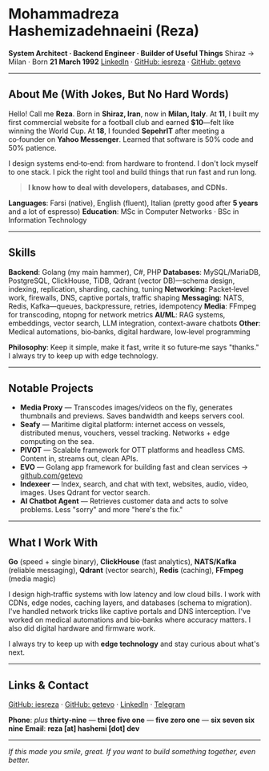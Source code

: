 # Mohammadreza Hashemizadehnaeini (Reza)

**System Architect · Backend Engineer · Builder of Useful Things**
Shiraz → Milan · Born **21 March 1992**
[LinkedIn](https://www.linkedin.com/in/reza-hashemi-8109537b) · [GitHub: iesreza](https://github.com/iesreza/) · [GitHub: getevo](https://github.com/getevo/)

---

## About Me (With Jokes, But No Hard Words)

Hello! Call me **Reza**. Born in **Shiraz, Iran**, now in **Milan, Italy**. At **11**, I built my first commercial website for a football club and earned **$10**—felt like winning the World Cup. At **18**, I founded **SepehrIT** after meeting a co‑founder on **Yahoo Messenger**. Learned that software is 50% code and 50% patience.

I design systems end‑to‑end: from hardware to frontend. I don't lock myself to one stack. I pick the right tool and build things that run fast and run long.

> **I know how to deal with developers, databases, and CDNs.**

**Languages**: Farsi (native), English (fluent), Italian (pretty good after **5 years** and a lot of espresso)
**Education**: MSc in Computer Networks · BSc in Information Technology

---

## Skills

**Backend**: Golang (my main hammer), C#, PHP
**Databases**: MySQL/MariaDB, PostgreSQL, ClickHouse, TiDB, Qdrant (vector DB)—schema design, indexing, replication, sharding, caching, tuning
**Networking**: Packet‑level work, firewalls, DNS, captive portals, traffic shaping
**Messaging**: NATS, Redis, Kafka—queues, backpressure, retries, idempotency
**Media**: FFmpeg for transcoding, ntopng for network metrics
**AI/ML**: RAG systems, embeddings, vector search, LLM integration, context-aware chatbots
**Other**: Medical automations, bio‑banks, digital hardware, low‑level programming

**Philosophy**: Keep it simple, make it fast, write it so future‑me says "thanks." I always try to keep up with edge technology.

---

## Notable Projects

* **Media Proxy** — Transcodes images/videos on the fly, generates thumbnails and previews. Saves bandwidth and keeps servers cool.
* **Seafy** — Maritime digital platform: internet access on vessels, distributed menus, vouchers, vessel tracking. Networks + edge computing on the sea.
* **PIVOT** — Scalable framework for OTT platforms and headless CMS. Content in, streams out, clean APIs.
* **EVO** — Golang app framework for building fast and clean services → [github.com/getevo](https://github.com/getevo/)
* **Indexeer** — Index, search, and chat with text, websites, audio, video, images. Uses Qdrant for vector search.
* **AI Chatbot Agent** — Retrieves customer data and acts to solve problems. Less "sorry" and more "here's the fix."

---

## What I Work With

**Go** (speed + single binary), **ClickHouse** (fast analytics), **NATS/Kafka** (reliable messaging), **Qdrant** (vector search), **Redis** (caching), **FFmpeg** (media magic)

I design high‑traffic systems with low latency and low cloud bills. I work with CDNs, edge nodes, caching layers, and databases (schema to migration). I've handled network tricks like captive portals and DNS interception. I've worked on medical automations and bio‑banks where accuracy matters. I also did digital hardware and firmware work.

I always try to keep up with **edge technology** and stay curious about what's next.

---

## Links & Contact

[GitHub: iesreza](https://github.com/iesreza/) · [GitHub: getevo](https://github.com/getevo/) · [LinkedIn](https://www.linkedin.com/in/reza-hashemi-8109537b) · [Telegram](https://t.me/mr_hashemi7)

**Phone**: *plus* **thirty‑nine** — **three five one** — **five zero one** — **six seven six nine**
**Email**: **reza [at] hashemi [dot] dev**

---

*If this made you smile, great. If you want to build something together, even better.*
